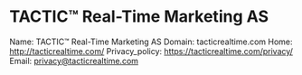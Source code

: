 
# TACTIC™ Real-Time Marketing AS

Name: TACTIC™ Real-Time Marketing AS
Domain: tacticrealtime.com
Home: http://tacticrealtime.com/
Privacy_policy: https://tacticrealtime.com/privacy/
Email: privacy@tacticrealtime.com
